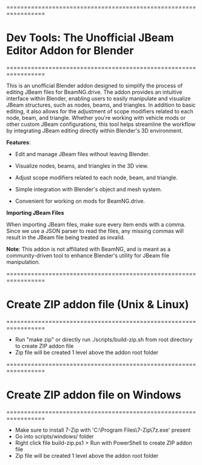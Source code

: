 =================================================================
# Dev Tools: The Unofficial JBeam Editor Addon for Blender
=================================================================

This is an unofficial Blender addon designed to simplify the process of editing JBeam files for BeamNG.drive. The addon provides an intuitive interface within Blender, enabling users to easily manipulate and visualize JBeam structures, such as nodes, beams, and triangles. In addition to basic editing, it also allows for the adjustment of scope modifiers related to each node, beam, and triangle. Whether you're working with vehicle mods or other custom JBeam configurations, this tool helps streamline the workflow by integrating JBeam editing directly within Blender's 3D environment.

**Features**:

* Edit and manage JBeam files without leaving Blender.

* Visualize nodes, beams, and triangles in the 3D view.

* Adjust scope modifiers related to each node, beam, and triangle.

* Simple integration with Blender's object and mesh system.

* Convenient for working on mods for BeamNG.drive.

**Importing JBeam Files**

When importing JBeam files, make sure every item ends with a comma. Since we use a JSON parser to read the files, any missing commas will result in the JBeam file being treated as invalid.

**Note**: This addon is not affiliated with BeamNG, and is meant as a community-driven tool to enhance Blender's utility for JBeam file manipulation.

=================================================================
# Create ZIP addon file (Unix & Linux)
=================================================================

* Run "make zip" or directly run ./scripts/build-zip.sh from root directory to create ZIP addon file
* Zip file will be created 1 level above the addon root folder

=================================================================
# Create ZIP addon file on Windows
=================================================================

* Make sure to install 7-Zip with 'C:\Program Files\7-Zip\7z.exe' present
* Go into scripts/windows/ folder
* Right click file build-zip.ps1 > Run with PowerShell to create ZIP addon file
* Zip file will be created 1 level above the addon root folder
